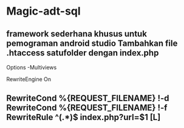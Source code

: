 # Magic-adt-sql
framework sederhana khusus untuk pemograman android studio
Tambahkan file .htaccess satufolder dengan index.php
--------------------------------------------
Options -Multiviews

RewriteEngine On

RewriteCond %{REQUEST_FILENAME} !-d
RewriteCond %{REQUEST_FILENAME} !-f
RewriteRule ^(.*)$ index.php?url=$1 [L] 
---------------------------------------------
